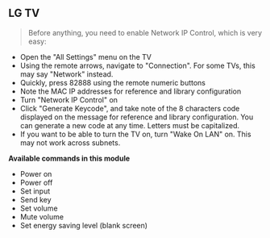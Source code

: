 ## LG TV

> Before anything, you need to enable Network IP Control, which is very easy:

* Open the "All Settings" menu on the TV
* Using the remote arrows, navigate to "Connection". For some TVs, this may say "Network" instead.
* Quickly, press 82888 using the remote numeric buttons
* Note the MAC IP addresses for reference and library configuration
* Turn "Network IP Control" on
* Click "Generate Keycode", and take note of the 8 characters code displayed on the message for reference and library configuration. You can generate a new code at any time.  Letters must be capitalized.
* If you want to be able to turn the TV on, turn "Wake On LAN" on.  This may not work across subnets.

**Available commands in this module**

* Power on
* Power off
* Set input
* Send key
* Set volume
* Mute volume
* Set energy saving level (blank screen)
